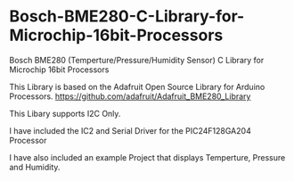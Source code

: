 # Bosch-BME280-C-Library-for-Microchip-16bit-Processors
Bosch BME280 (Temperture/Pressure/Humidity Sensor) C Library for Microchip 16bit Processors

This Library is based on the Adafruit Open Source Library for Arduino Processors. https://github.com/adafruit/Adafruit_BME280_Library

This Libary supports I2C Only.

I have included the IC2 and Serial Driver for the PIC24F128GA204 Processor

I have also included an example Project that displays Temperture, Pressure and Humidity.
